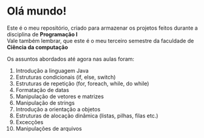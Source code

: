 # Olá mundo!

Este é o meu repositório, criado para armazenar os projetos feitos durante a disciplina de **Programação I**  
Vale também lembrar, que este é o meu terceiro semestre da faculdade de **Ciência da computação**

Os assuntos abordados até agora nas aulas foram: 

1. Introdução a linguagem Java
2. Estruturas condicionais (if, else, switch)
3. Estruturas de repetição (for, foreach, while, do while)
4. Formatação de datas
5. Manipulação de vetores e matrizes
6. Manipulação de strings
7. Introdução a orientação a objetos
8. Estruturas de alocação dinâmica (listas, pilhas, filas etc.)
9. Excecções
10. Manipulações de arquivos